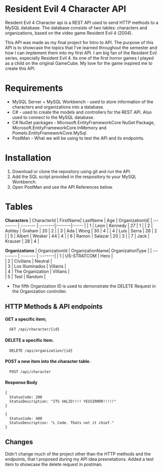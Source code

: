 # Resident Evil 4 Character API

Resident Evil 4 Character api is a REST API used to send HTTP methods to a MySQL database. The database consists of two tables: characters and organizations, based on the video game Resident Evil 4 (2004).

This API was made as my final project for Intro to API. The purpose of this API is to showcase the topics that I've learned throughout the semester and how I can implement them into my first API. I am big fan of the Resident Evil series, especially Resident Evil 4. Its one of the first horror games I played as a child on the original GameCube. My love for the game inspired me to create this API.

# Requirements
- MySQL Server + MySQL Workbench - used to store information of the characters and organizations into a database.
- C# - used to create the models and controllers for the REST API. Also used to connect to the MySQL database.
- C# NuGet packages - Microsoft.EntityFrameworkCore NuGet Package, Microsoft.EntityFrameworkCore.InMemory and Pomelo.EntityFrameworkCore.MySql.
- PostMan - What we will be using to test the API and its endpoints.

# Installation
1. Download or clone the repository using git and run the API.
2. Add the SQL script provided in the respository to your MySQL Workbench.
3. Open PostMan and use the API References below.

# Tables

**Characters**
| CharacterId | FirstName| LastName | Age | OrganizationId|
| :-------- | :------- | :-------|:-------|:----- | 
| 1 | Leon |   Kennedy      |  27      |   1    |
| 2 | Ashley |     Graham    |    20    |    2   |
| 3 | Ada |   Wong      |    30    |    4   |
| 4 | Luis  |    Serra     |  28      |   2    |
| 5 | Albert |   Wesker      |   44     |   4    |
| 6 | Ramon |   Salazar      |  20      |    3   |
| 7 | Jack |    Krauser     |   28     |    4   |

**Organizations**
| OrganizationId | OrganizationName| OrganizationType | 
| :-------- | :------- | :-------|
| 1 | US-STRATCOM |  Hero       |             
| 2 | Civilians |     Neutral    |             
| 3 | Los Illuminados |    Villains     |              
| 4 | The Organization |     Villians    |              
| 5 | Test |     Random    |             

- The fifth Organization ID is used to demonstrate the DELETE Request in the Organization controller.
## HTTP Methods & API endpoints

#### GET a specific item;

```http
  GET /api/character/{id}
```

#### DELETE a specific item.

```http
  DELETE /api/organization/{id}
```

#### POST a new item into the character table.

```http
  POST /api/character
```

#### Response Body

```http
{
  StatusCode: 200
  StatusDescription: "ITS VALID!!!! YESSIRRRR!!!!!"
}
```

```http
{
  StatusCode: 400 
  StatusDescription: "L Code. Thats not it chief."
}
```

## Changes
Didn't change much of the project other than the HTTP methods and the endpoints, that I proposed during my API idea presnetations. Added a test item to showcase the delete request in postman.
